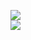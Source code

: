 [![](https://img.shields.io/badge/Made%20With-Github%20Spray-lightgrey.svg?style=for-the-badge&logo=github)](https://github.com/Annihil/github-spray#4524)  
[![](https://i.imgur.com/2DrTn0Z.gif)](https://github.com/Annihil/github-spray)